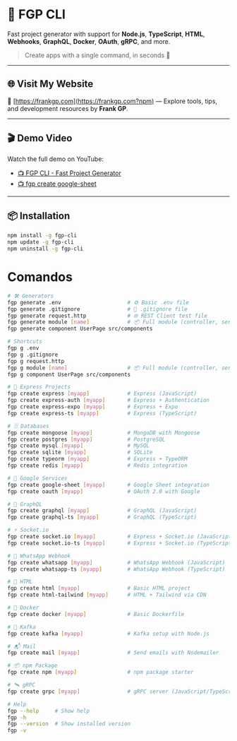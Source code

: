 # 🧰 FGP CLI

Fast project generator with support for **Node.js**, **TypeScript**, **HTML**, **Webhooks**, **GraphQL**, **Docker**, **OAuth**, **gRPC**, and more.

> Create apps with a single command, in seconds 🚀

---

## 🌐 Visit My Website

🔗 [https://frankgp.com](https://frankgp.com?npm) — Explore tools, tips, and development resources by **Frank GP**.

---

## 🎬 Demo Video

Watch the full demo on YouTube:

- [📺 FGP CLI - Fast Project Generator](https://youtu.be/btgmyqPEEhE)
- [📺 fgp create google-sheet](https://youtu.be/qyjSOd1Xf18)

---

## 📦 Installation

```bash
npm install -g fgp-cli
npm update -g fgp-cli
npm uninstall -g fgp-cli
```

# Comandos

```sh
# 🛠️ Generators
fgp generate .env                     # ⚙️ Basic .env file
fgp generate .gitignore               # 🙈 .gitignore file
fgp generate request.http             # 🌐 REST Client test file
fgp generate module [name]            # 📦 Full module (controller, service, routes, etc.)
fgp generate component UserPage src/components

# Shortcuts
fgp g .env
fgp g .gitignore
fgp g request.http
fgp g module [name]                   # 📦 Full module (controller, service, routes, etc.)
fgp g component UserPage src/components

# 🧱 Express Projects
fgp create express [myapp]            # Express (JavaScript)
fgp create express-auth [myapp]       # Express + Authentication
fgp create express-expo [myapp]       # Express + Expo
fgp create express-ts [myapp]         # Express (TypeScript)

# 🗄️ Databases
fgp create mongoose [myapp]           # MongoDB with Mongoose
fgp create postgres [myapp]           # PostgreSQL
fgp create mysql [myapp]              # MySQL
fgp create sqlite [myapp]             # SQLite
fgp create typeorm [myapp]            # Express + TypeORM
fgp create redis [myapp]              # Redis integration

# 🔗 Google Services
fgp create google-sheet [myapp]       # Google Sheet integration
fgp create oauth [myapp]              # OAuth 2.0 with Google

# 🔌 GraphQL
fgp create graphql [myapp]            # GraphQL (JavaScript)
fgp create graphql-ts [myapp]         # GraphQL (TypeScript)

# ⚡ Socket.io
fgp create socket.io [myapp]          # Express + Socket.io (JavaScript)
fgp create socket.io-ts [myapp]       # Express + Socket.io (TypeScript)

# 💬 WhatsApp Webhook
fgp create whatsapp [myapp]           # WhatsApp Webhook (JavaScript)
fgp create whatsapp-ts [myapp]        # WhatsApp Webhook (TypeScript)

# 🎨 HTML
fgp create html [myapp]               # Basic HTML project
fgp create html-tailwind [myapp]      # HTML + Tailwind via CDN

# 🐳 Docker
fgp create docker [myapp]             # Basic Dockerfile

# 📡 Kafka
fgp create kafka [myapp]              # Kafka setup with Node.js

# 📬 Mail
fgp create mail [myapp]               # Send emails with Nodemailer

# 📦 npm Package
fgp create npm [myapp]                # npm package starter

# 🛰️ gRPC
fgp create grpc [myapp]               # gRPC server (JavaScript/TypeScript)

# Help
fgp --help     # Show help
fgp -h
fgp --version  # Show installed version
fgp -v
```
